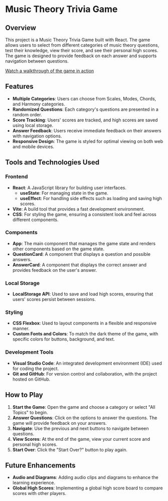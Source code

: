 # Music Theory Trivia Game

## Overview

This project is a Music Theory Trivia Game built with React. The game allows users to select from different categories of music theory questions, test their knowledge, view their score, and see their personal high scores. The game is designed to provide feedback on each answer and supports navigation between questions.

[Watch a walkthrough of the game in action](https://www.loom.com/share/c3d07995f8d04becb90b5e805bf32ce3)

## Features

- **Multiple Categories**: Users can choose from Scales, Modes, Chords, and Harmony categories.
- **Randomized Questions**: Each category's questions are presented in a random order.
- **Score Tracking**: Users' scores are tracked, and high scores are saved using local storage.
- **Answer Feedback**: Users receive immediate feedback on their answers with navigation options.
- **Responsive Design**: The game is styled for optimal viewing on both web and mobile devices.

## Tools and Technologies Used

### Frontend

- **React**: A JavaScript library for building user interfaces.
  - **useState**: For managing state in the game.
  - **useEffect**: For handling side effects such as loading and saving high scores.
- **Vite**: A build tool that provides a fast development environment.
- **CSS**: For styling the game, ensuring a consistent look and feel across different components.

### Components

- **App**: The main component that manages the game state and renders other components based on the game state.
- **QuestionCard**: A component that displays a question and possible answers.
- **AnswerCard**: A component that displays the correct answer and provides feedback on the user's answer.

### Local Storage

- **LocalStorage API**: Used to save and load high scores, ensuring that users' scores persist between sessions.

### Styling

- **CSS Flexbox**: Used to layout components in a flexible and responsive manner.
- **Custom Fonts and Colors**: To match the dark theme of the game, with specific colors for buttons, background, and text.

### Development Tools

- **Visual Studio Code**: An integrated development environment (IDE) used for coding the project.
- **Git and GitHub**: For version control and collaboration, with the project hosted on GitHub.

## How to Play

1. **Start the Game**: Open the game and choose a category or select "All Topics" to begin.
2. **Answer Questions**: Click on the options to answer the questions. The game will provide feedback on your answers.
3. **Navigate**: Use the previous and next buttons to navigate between questions.
4. **View Scores**: At the end of the game, view your current score and personal high scores.
5. **Start Over**: Click the "Start Over?" button to play again.

## Future Enhancements

- **Audio and Diagrams**: Adding audio clips and diagrams to enhance the learning experience.
- **Global High Scores**: Implementing a global high score board to compare scores with other players.




